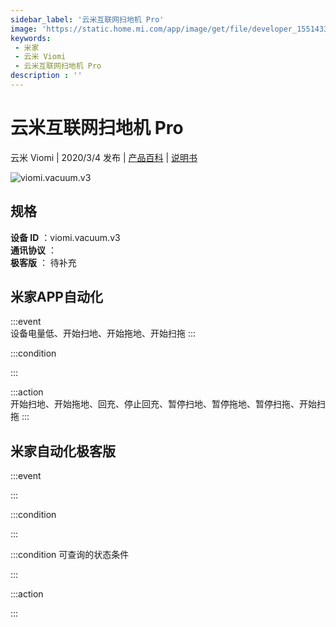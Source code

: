 ```yaml
---
sidebar_label: '云米互联网扫地机 Pro'
image: 'https://static.home.mi.com/app/image/get/file/developer_15514336252159uu73.png'
keywords: 
 - 米家
 - 云米 Viomi
 - 云米互联网扫地机 Pro
description : ''
---
```

# 云米互联网扫地机 Pro

云米 Viomi | 2020/3/4 发布 | [产品百科](https://home.mi.com/webapp/content/baike/product/index.html?model=viomi.vacuum.v3/) | [说明书](https://home.mi.com/views/introduction.html?model=viomi.vacuum.v3&region=cn)

![viomi.vacuum.v3](https://static.home.mi.com/app/image/get/file/developer_15514336252159uu73.png)

## 规格  
> 
**设备 ID** ：viomi.vacuum.v3  
**通讯协议** ：  
**极客版**  ： 待补充 


## 米家APP自动化  

:::event  
设备电量低、开始扫地、开始拖地、开始扫拖
:::

:::condition  

:::

:::action   
开始扫地、开始拖地、回充、停止回充、暂停扫地、暂停拖地、暂停扫拖、开始扫拖
:::

## 米家自动化极客版  

:::event  

:::

:::condition  

:::

:::condition 可查询的状态条件  

:::

:::action  

:::

        
